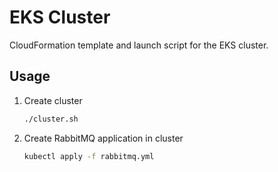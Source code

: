 # EKS Cluster

CloudFormation template and launch script for the EKS cluster.

## Usage

1. Create cluster
    ~~~bash
    ./cluster.sh
    ~~~
2. Create RabbitMQ application in cluster
    ~~~bash
    kubectl apply -f rabbitmq.yml
    ~~~
